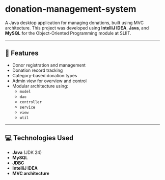 # donation-management-system

A Java desktop application for managing donations, built using MVC architecture. This project was developed using **IntelliJ IDEA**, **Java**, and **MySQL** for the Object-Oriented Programming module at SLIIT.

---

## 📌 Features

- Donor registration and management
- Donation record tracking
- Category-based donation types
- Admin view for overview and control
- Modular architecture using:
    - `model`
    - `dao`
    - `controller`
    - `service`
    - `view`
    - `util`

---

## 💻 Technologies Used

- **Java** (JDK 24)
- **MySQL**
- **JDBC**
- **IntelliJ IDEA**
- **MVC architecture**
